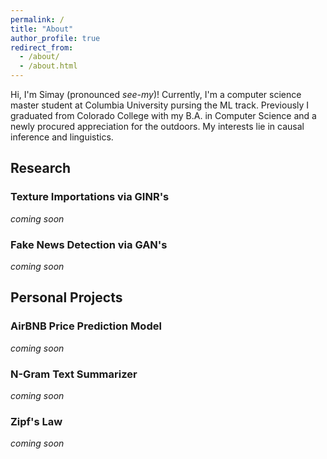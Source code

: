 ```yaml
---
permalink: /
title: "About"
author_profile: true
redirect_from: 
  - /about/
  - /about.html
---
```

Hi, I'm Simay (pronounced *see-my*)! Currently, I'm a computer science master student at Columbia University pursing the ML track. Previously I graduated from Colorado College with my B.A. in Computer Science and a newly procured appreciation for the outdoors. My interests lie in causal inference and linguistics.

## Research
### Texture Importations via GINR's
*coming soon*
### Fake News Detection via GAN's
*coming soon*

## Personal Projects
### AirBNB Price Prediction Model
*coming soon*
### N-Gram Text Summarizer
*coming soon*
### Zipf's Law
*coming soon*
